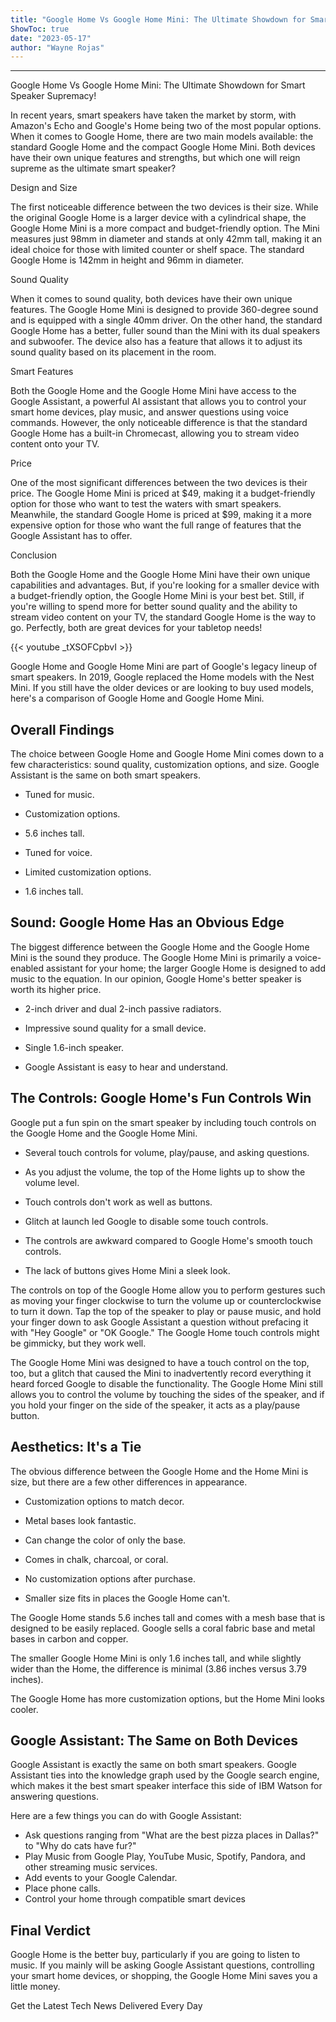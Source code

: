 ```yaml
---
title: "Google Home Vs Google Home Mini: The Ultimate Showdown for Smart Speaker Supremacy!"
ShowToc: true 
date: "2023-05-17"
author: "Wayne Rojas"
---
```

*****
Google Home Vs Google Home Mini: The Ultimate Showdown for Smart Speaker Supremacy!

In recent years, smart speakers have taken the market by storm, with Amazon's Echo and Google's Home being two of the most popular options. When it comes to Google Home, there are two main models available: the standard Google Home and the compact Google Home Mini. Both devices have their own unique features and strengths, but which one will reign supreme as the ultimate smart speaker?

Design and Size

The first noticeable difference between the two devices is their size. While the original Google Home is a larger device with a cylindrical shape, the Google Home Mini is a more compact and budget-friendly option. The Mini measures just 98mm in diameter and stands at only 42mm tall, making it an ideal choice for those with limited counter or shelf space. The standard Google Home is 142mm in height and 96mm in diameter.

Sound Quality

When it comes to sound quality, both devices have their own unique features. The Google Home Mini is designed to provide 360-degree sound and is equipped with a single 40mm driver. On the other hand, the standard Google Home has a better, fuller sound than the Mini with its dual speakers and subwoofer. The device also has a feature that allows it to adjust its sound quality based on its placement in the room.

Smart Features

Both the Google Home and the Google Home Mini have access to the Google Assistant, a powerful AI assistant that allows you to control your smart home devices, play music, and answer questions using voice commands. However, the only noticeable difference is that the standard Google Home has a built-in Chromecast, allowing you to stream video content onto your TV.

Price

One of the most significant differences between the two devices is their price. The Google Home Mini is priced at $49, making it a budget-friendly option for those who want to test the waters with smart speakers. Meanwhile, the standard Google Home is priced at $99, making it a more expensive option for those who want the full range of features that the Google Assistant has to offer.

Conclusion

Both the Google Home and the Google Home Mini have their own unique capabilities and advantages. But, if you're looking for a smaller device with a budget-friendly option, the Google Home Mini is your best bet. Still, if you're willing to spend more for better sound quality and the ability to stream video content on your TV, the standard Google Home is the way to go. Perfectly, both are great devices for your tabletop needs!

{{< youtube _tXSOFCpbvI >}} 




Google Home and Google Home Mini are part of Google's legacy lineup of smart speakers. In 2019, Google replaced the Home models with the Nest Mini. If you still have the older devices or are looking to buy used models, here's a comparison of Google Home and Google Home Mini.

 
##   Overall Findings  
 

The choice between Google Home and Google Home Mini comes down to a few characteristics: sound quality, customization options, and size. Google Assistant is the same on both smart speakers.

 
- Tuned for music.
 - Customization options.
 - 5.6 inches tall.

 
- Tuned for voice.
 - Limited customization options.
 - 1.6 inches tall.

 
##   Sound: Google Home Has an Obvious Edge  
 

The biggest difference between the Google Home and the Google Home Mini is the sound they produce. The Google Home Mini is primarily a voice-enabled assistant for your home; the larger Google Home is designed to add music to the equation. In our opinion, Google Home's better speaker is worth its higher price.

 
- 2-inch driver and dual 2-inch passive radiators.
 - Impressive sound quality for a small device.

 
- Single 1.6-inch speaker.
 - Google Assistant is easy to hear and understand.

 
##   The Controls: Google Home's Fun Controls Win  
 

Google put a fun spin on the smart speaker by including touch controls on the Google Home and the Google Home Mini.

 
- Several touch controls for volume, play/pause, and asking questions.
 - As you adjust the volume, the top of the Home lights up to show the volume level.
 - Touch controls don't work as well as buttons.

 
- Glitch at launch led Google to disable some touch controls.
 - The controls are awkward compared to Google Home's smooth touch controls.
 - The lack of buttons gives Home Mini a sleek look.

 

The controls on top of the Google Home allow you to perform gestures such as moving your finger clockwise to turn the volume up or counterclockwise to turn it down. Tap the top of the speaker to play or pause music, and hold your finger down to ask Google Assistant a question without prefacing it with "Hey Google" or "OK Google." The Google Home touch controls might be gimmicky, but they work well.

 

The Google Home Mini was designed to have a touch control on the top, too, but a glitch that caused the Mini to inadvertently record everything it heard forced Google to disable the functionality. The Google Home Mini still allows you to control the volume by touching the sides of the speaker, and if you hold your finger on the side of the speaker, it acts as a play/pause button.

 
##   Aesthetics: It's a Tie  
 

The obvious difference between the Google Home and the Home Mini is size, but there are a few other differences in appearance.

 
- Customization options to match decor.
 - Metal bases look fantastic.
 - Can change the color of only the base.

 
- Comes in chalk, charcoal, or coral.
 - No customization options after purchase.
 - Smaller size fits in places the Google Home can't.

 

The Google Home stands 5.6 inches tall and comes with a mesh base that is designed to be easily replaced. Google sells a coral fabric base and metal bases in carbon and copper.

 

The smaller Google Home Mini is only 1.6 inches tall, and while slightly wider than the Home, the difference is minimal (3.86 inches versus 3.79 inches).

 

The Google Home has more customization options, but the Home Mini looks cooler.

 
##   Google Assistant: The Same on Both Devices  
 

Google Assistant is exactly the same on both smart speakers. Google Assistant ties into the knowledge graph used by the Google search engine, which makes it the best smart speaker interface this side of IBM Watson for answering questions.

 

Here are a few things you can do with Google Assistant:

 
- Ask questions ranging from "What are the best pizza places in Dallas?" to "Why do cats have fur?"
 - Play Music from Google Play, YouTube Music, Spotify, Pandora, and other streaming music services.
 - Add events to your Google Calendar.
 - Place phone calls.
 - Control your home through compatible smart devices

 
##   Final Verdict  
 

Google Home is the better buy, particularly if you are going to listen to music. If you mainly will be asking Google Assistant questions, controlling your smart home devices, or shopping, the Google Home Mini saves you a little money.

 

Get the Latest Tech News Delivered Every Day




